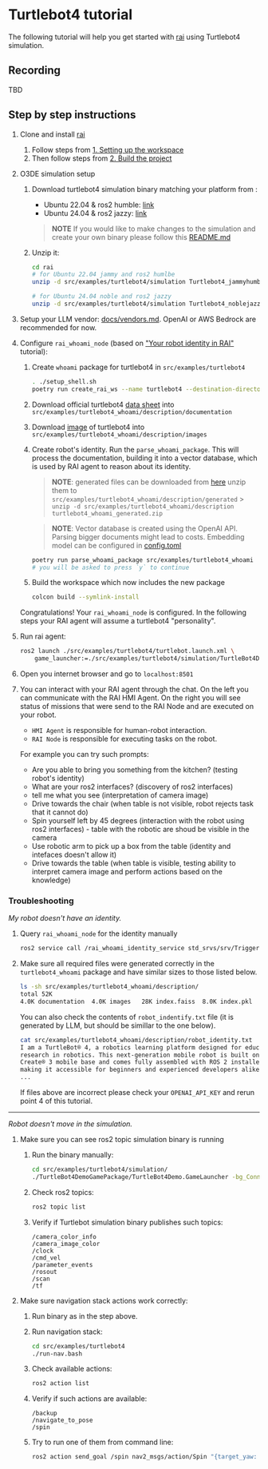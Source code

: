 # Turtlebot4 tutorial

The following tutorial will help you get started with [rai](https://github.com/RobotecAI/rai)
using Turtlebot4 simulation.

## Recording

TBD

## Step by step instructions

1. Clone and install [rai](https://github.com/RobotecAI/rai)

   1. Follow steps from [1. Setting up the workspace](https://github.com/RobotecAI/rai?tab=readme-ov-file#1-setting-up-the-workspace)
   2. Then follow steps from [2. Build the project](https://github.com/RobotecAI/rai?tab=readme-ov-file#2-build-the-project)

2. O3DE simulation setup

   1. Download turtlebot4 simulation binary matching your platform from :

      - Ubuntu 22.04 & ros2 humble: [link](https://robotecai-my.sharepoint.com/:u:/g/personal/bartlomiej_boczek_robotec_ai/EZLmGtPNgl9Kiu4royJJnVgB5tjS2Vze0myXDyVJtNcnRw?e=L42Z4z)
      - Ubuntu 24.04 & ros2 jazzy: [link](https://robotecai-my.sharepoint.com/:u:/g/personal/bartlomiej_boczek_robotec_ai/ETkT-jvozlpBtuG1piDeqggBRmWl5eylIChc_g0v_EetpA?e=ina8Dt)

      > **NOTE** If you would like to make changes to the simulation and create your
      > own binary please follow this [README.md](https://github.com/RobotecAI/ROSCon2024Tutorial/README.md)

   2. Unzip it:

      ```bash
      cd rai
      # for Ubuntu 22.04 jammy and ros2 humlbe
      unzip -d src/examples/turtlebot4/simulation Turtlebot4_jammyhumble_0.0.1.zip

      # for Ubuntu 24.04 noble and ros2 jazzy
      unzip -d src/examples/turtlebot4/simulation Turtlebot4_noblejazzy_0.0.1.zip
      ```

3. Setup your LLM vendor: [docs/vendors.md](../../../docs/vendors.md). OpenAI or AWS Bedrock are recommended for now.

4. Configure `rai_whoami_node` (based on ["Your robot identity in RAI"](https://github.com/RobotecAI/rai/blob/development/docs/create_robots_whoami.md) tutorial):

   1. Create `whoami` package for turtlebot4 in `src/examples/turtlebot4`

      ```bash
      . ./setup_shell.sh
      poetry run create_rai_ws --name turtlebot4 --destination-directory src/examples
      ```

   2. Download official turtlebot4 [data sheet](https://bit.ly/3KCp3Du) into
      `src/examples/turtlebot4_whoami/description/documentation`
   3. Download [image](https://s3.amazonaws.com/assets.clearpathrobotics.com/wp-content/uploads/2022/03/16113604/Turtlebot-4-20220207.44.png) of turtlebot4 into `src/examples/turtlebot4_whoami/description/images`
   4. Create robot's identity. Run the `parse_whoami_package`. This will process the documentation, building
      it into a vector database, which is used by RAI agent to reason about its identity.

      > **NOTE**: generated files can be downloaded from [here](https://robotecai-my.sharepoint.com/:u:/g/personal/bartlomiej_boczek_robotec_ai/EbPZSEdXYaRGoeecu6oJg6QBsI4ZOe_mrU3uOtOflnIjQg?e=HX8ZHB)
      > unzip them to `src/examples/turtlebot4_whoami/description/generated` > `unzip -d src/examples/turtlebot4_whoami/description turtlebot4_whoami_generated.zip`

      > **NOTE**: Vector database is created using the OpenAI API. Parsing bigger documents
      > might lead to costs. Embedding model can be configured in
      > [config.toml](https://github.com/RobotecAI/rai/blob/development/config.toml#L13)

      ```bash
      poetry run parse_whoami_package src/examples/turtlebot4_whoami
      # you will be asked to press `y` to continue
      ```

   5. Build the workspace which now includes the new package
      ```bash
      colcon build --symlink-install
      ```

   Congratulations! Your `rai_whoami_node` is configured. In the following steps
   your RAI agent will assume a turtlebot4 "personality".

5. Run rai agent:

   ```bash
   ros2 launch ./src/examples/turtlebot4/turtlebot.launch.xml \
       game_launcher:=./src/examples/turtlebot4/simulation/TurtleBot4DemoGamePackage/TurtleBot4Demo.GameLauncher
   ```

6. Open you internet browser and go to `localhost:8501`

7. You can interact with your RAI agent through the chat. On the left you can communicate
   with the RAI HMI Agent. On the right you will see status of missions that were send
   to the RAI Node and are executed on your robot.

   - `HMI Agent` is responsible for human-robot interaction.
   - `RAI Node` is responsible for executing tasks on the robot.

   For example you can try such prompts:

   - Are you able to bring you something from the kitchen? (testing robot's identity)
   - What are your ros2 interfaces? (discovery of ros2 interfaces)
   - tell me what you see (interpretation of camera image)
   - Drive towards the chair (when table is not visible, robot rejects task that it cannot do)
   - Spin yourself left by 45 degrees (interaction with the robot using ros2 interfaces) - table with the robotic are shoud be visible in the camera
   - Use robotic arm to pick up a box from the table (identity and intefaces doesn't allow it)
   - Drive towards the table (when table is visible, testing ability to interpret camera image and perform actions based on the knowledge)

### Troubleshooting

_My robot doesn't have an identity._

1. Query `rai_whoami_node` for the identity manually

   ```bash
   ros2 service call /rai_whoami_identity_service std_srvs/srv/Trigger
   ```

2. Make sure all required files were generated correctly in the `turtlebot4_whoami` package and have similar sizes to those listed below.

   ```bash
   ls -sh src/examples/turtlebot4_whoami/description/
   total 52K
   4.0K documentation  4.0K images   28K index.faiss  8.0K index.pkl  4.0K robot_constitution.txt  4.0K robot_identity.txt
   ```

   You can also check the contents of `robot_indentify.txt` file (it is generated by LLM, but should be simillar to the one below).

   ```bash
   cat src/examples/turtlebot4_whoami/description/robot_identity.txt
   I am a TurtleBot® 4, a robotics learning platform designed for education and
   research in robotics. This next-generation mobile robot is built on the iRobot®
   Create® 3 mobile base and comes fully assembled with ROS 2 installed and configured,
   making it accessible for beginners and experienced developers alike.
   ...
   ```

   If files above are incorrect please check your `OPENAI_API_KEY` and rerun point 4
   of this tutorial.

---

_Robot doesn't move in the simulation._

1. Make sure you can see ros2 topic simulation binary is running

   1. Run the binary manually:

      ```bash
      cd src/examples/turtlebot4/simulation/
      ./TurtleBot4DemoGamePackage/TurtleBot4Demo.GameLauncher -bg_ConnectToAssetProcessor=0
      ```

   2. Check ros2 topics:

      ```bash
      ros2 topic list
      ```

   3. Verify if Turtlebot simulation binary publishes such topics:

      ```
      /camera_color_info
      /camera_image_color
      /clock
      /cmd_vel
      /parameter_events
      /rosout
      /scan
      /tf
      ```

2. Make sure navigation stack actions work correctly:

   1. Run binary as in the step above.
   2. Run navigation stack:

      ```bash
      cd src/examples/turtlebot4
      ./run-nav.bash
      ```

   3. Check available actions:

      ```bash
      ros2 action list
      ```

   4. Verify if such actions are available:

      ```
      /backup
      /navigate_to_pose
      /spin
      ```

   5. Try to run one of them from command line:

      ```bash
      ros2 action send_goal /spin nav2_msgs/action/Spin "{target_yaw: 3.14}"
      ```

